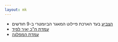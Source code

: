 ```yaml
---
layout: mk
---
```

* <i class="fa fa-bank"></i> [הצביע](http://www.knesset.gov.il/vote/heb/Vote_Res_Map.asp?vote_id_t=22096) בעד הארכת פיילוט המאגר הביומטרי ב-9 חודשים
* <i class="fa fa-globe"></i> [עמדת ח"כ יאיר לפיד](https://archive.today/FbdRc#selection-2711.52-2711.129)
* <i class="fa fa-newspaper-o"></i> [עמדת המפלגה](https://archive.today/gjQpX#selection-2763.2-2763.176)

